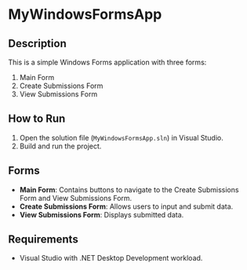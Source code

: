 # MyWindowsFormsApp

## Description
This is a simple Windows Forms application with three forms: 
1. Main Form
2. Create Submissions Form
3. View Submissions Form

## How to Run
1. Open the solution file (`MyWindowsFormsApp.sln`) in Visual Studio.
2. Build and run the project.

## Forms
- **Main Form**: Contains buttons to navigate to the Create Submissions Form and View Submissions Form.
- **Create Submissions Form**: Allows users to input and submit data.
- **View Submissions Form**: Displays submitted data.

## Requirements
- Visual Studio with .NET Desktop Development workload.
